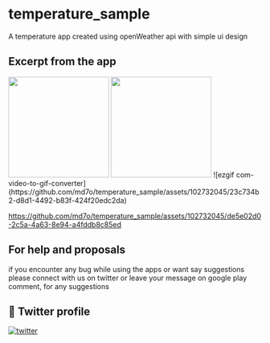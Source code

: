 # temperature_sample

A temperature app created using openWeather api with simple ui design

## Excerpt from the app
<p>
<img src="https://user-images.githubusercontent.com/102732045/215865521-279ce804-7c38-44dc-a8fc-bc183ae4fe74.gif" atl="Home" width="200"/>
<img src="https://github.com/md7o/temperature_sample/assets/102732045/de5e02d0-2c5a-4a63-8e94-a4fddb8c85ed" atl="Brand" width="200"/>
![ezgif com-video-to-gif-converter](https://github.com/md7o/temperature_sample/assets/102732045/23c734b2-d8d1-4492-b83f-424f20edc2da)
</p>




https://github.com/md7o/temperature_sample/assets/102732045/de5e02d0-2c5a-4a63-8e94-a4fddb8c85ed




## For help and proposals

if you encounter any bug while using the apps or want say suggestions please connect with us on twitter or leave your message on google play comment, for any suggestions

## 🔗 Twitter profile 
[![twitter](https://img.shields.io/badge/twitter-1DA1F2?style=for-the-badge&logo=twitter&logoColor=white)](https://twitter.com/Md7oHe)
